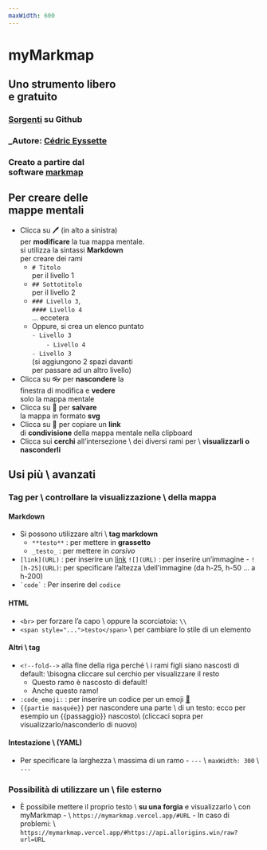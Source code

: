 ```yaml
---
maxWidth: 600
---
```


# myMarkmap
## Uno strumento libero<br> e gratuito

### <span class="ml-2">[Sorgenti](https://github.com/eyssette/myMarkmap/) su Github</span>
### _Autore: [Cédric Eyssette](https://eyssette.github.io/)
### Creato a partire dal<br> software [markmap](https://markmap.js.org/)

## Per creare delle<br> mappe mentali



- Clicca su 🖊️ (in alto a sinistra)<br>per **modificare** la tua mappa  mentale. <br>si utilizza la sintassi **Markdown**<br>per creare dei rami
  - `# Titolo` <br>per il livello 1
  - `## Sottotitolo`<br> per il livello 2
  - `### Livello 3`,<br> `#### Livello 4`<br>… eccetera
  - Oppure, si crea un elenco puntato<br>`- Livello 3`<br>　`  - Livello 4`<br>`- Livello 3`<br>(si aggiungono 2 spazi davanti <br>per  passare ad un altro livello)
- Clicca su 👓 per **nascondere** la<br> finestra di modifica e **vedere** <br>solo la mappa mentale
- Clicca su 💾 per **salvare** <br>la mappa in formato **svg**
- Clicca su 🔗 per copiare un **link**<br> di **condivisione** della mappa mentale nella clipboard
- Clicca sui **cerchi** all’intersezione \\ dei diversi rami per \\ **visualizzarli o nasconderli**

## Usi più \\ avanzati<!--fold-->

### Tag per \\ **controllare la visualizzazione** \\ della mappa

#### **Markdown** 

- Si possono utilizzare altri \\ **tag markdown**
  - `**testo**` : per mettere in **grassetto**
  - `_testo_` : per mettere in _corsivo_
- `[link](URL)` : per inserire un [link](https://eyssette.github.io/)
`![](URL)` : per inserire un’immagine
        - `![h-25](URL)`: per specificare l’altezza  \\dell'immagine (da h-25, h-50 … a h-200)
- ``` `code` ``` : Per inserire del `codice` 

#### **HTML**

- `<br>` per forzare l’a capo \\ oppure la scorciatoia: `\\` 
- `<span style="...">testo</span>` \\ per cambiare lo stile di un elemento
  
#### **Altri \\ tag**

- `<!--fold-->` alla fine della riga perché \\ i rami figli siano nascosti di default: \\bisogna cliccare sul cerchio per visualizzare il resto<!-- fold-->
    - Questo ramo è nascosto di default!
    - Anche questo ramo!
- `:code_emoji:` : per inserire un codice per un emoji [:link:](https://raw.githubusercontent.com/omnidan/node-emoji/master/lib/emoji.json)
- `{{partie masquée}}` per nascondere una parte \\ di un testo:  ecco per esempio un {{passaggio}} nascosto\\ (cliccaci sopra per visualizzarlo/nasconderlo di nuovo)

#### **Intestazione** \\ (YAML)

- Per specificare la larghezza \\ massima di un ramo
        - `---` \\ `maxWidth: 300` \\ `---`

### Possibilità di utilizzare un \\ **file esterno**

- È  possibile mettere il proprio testo \\ **su una forgia** e visualizzarlo \\ con myMarkmap
        - \\ `https://mymarkmap.vercel.app/#URL`
        - In caso di problemi: \\ `https://mymarkmap.vercel.app/#https://api.allorigins.win/raw?url=URL`
